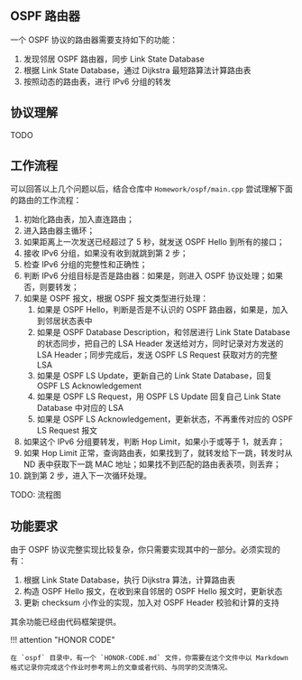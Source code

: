 ## OSPF 路由器

一个 OSPF 协议的路由器需要支持如下的功能：

1. 发现邻居 OSPF 路由器，同步 Link State Database
2. 根据 Link State Database，通过 Dijkstra 最短路算法计算路由表
3. 按照动态的路由表，进行 IPv6 分组的转发

## 协议理解

TODO

## 工作流程

可以回答以上几个问题以后，结合仓库中 `Homework/ospf/main.cpp` 尝试理解下面的路由的工作流程：

1. 初始化路由表，加入直连路由；
2. 进入路由器主循环；
3. 如果距离上一次发送已经超过了 5 秒，就发送 OSPF Hello 到所有的接口；
4. 接收 IPv6 分组，如果没有收到就跳到第 2 步；
5. 检查 IPv6 分组的完整性和正确性；
6. 判断 IPv6 分组目标是否是路由器：如果是，则进入 OSPF 协议处理；如果否，则要转发；
7. 如果是 OSPF 报文，根据 OSPF 报文类型进行处理：
    1. 如果是 OSPF Hello，判断是否是不认识的 OSPF 路由器，如果是，加入到邻居状态表中
    2. 如果是 OSPF Database Description，和邻居进行 Link State Database 的状态同步，把自己的 LSA Header 发送给对方，同时记录对方发送的 LSA Header；同步完成后，发送 OSPF LS Request 获取对方的完整 LSA
    3. 如果是 OSPF LS Update，更新自己的 Link State Database，回复 OSPF LS Acknowledgement
    4. 如果是 OSPF LS Request，用 OSPF LS Update 回复自己 Link State Database 中对应的 LSA
    5. 如果是 OSPF LS Acknowledgement，更新状态，不再重传对应的 OSPF LS Request 报文
8. 如果这个 IPv6 分组要转发，判断 Hop Limit，如果小于或等于 1，就丢弃；
9. 如果 Hop Limit 正常，查询路由表，如果找到了，就转发给下一跳，转发时从 ND 表中获取下一跳 MAC 地址；如果找不到匹配的路由表表项，则丢弃；
10. 跳到第 2 步，进入下一次循环处理。

TODO: 流程图

## 功能要求

由于 OSPF 协议完整实现比较复杂，你只需要实现其中的一部分。必须实现的有：

1. 根据 Link State Database，执行 Dijkstra 算法，计算路由表
2. 构造 OSPF Hello 报文，在收到来自邻居的 OSPF Hello 报文时，更新状态
3. 更新 checksum 小作业的实现，加入对 OSPF Header 校验和计算的支持

其余功能已经由代码框架提供。

!!! attention "HONOR CODE"

    在 `ospf` 目录中，有一个 `HONOR-CODE.md` 文件，你需要在这个文件中以 Markdown 格式记录你完成这个作业时参考网上的文章或者代码、与同学的交流情况。